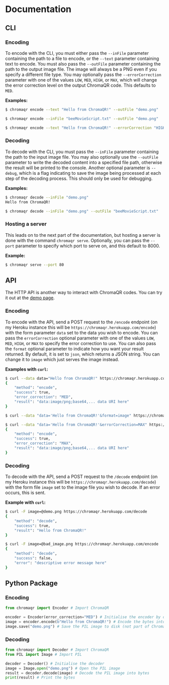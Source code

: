 # Documentation

## CLI

### Encoding
To encode with the CLI, you must either pass the `--inFile` parameter containing the path to a file to encode, or the `--text` parameter containing text to encode. You must also pass the `--outFile` parameter containing the path to the output image file. The image will always be a PNG even if you specify a different file type. You may optionally pass the `--errorCorrection` parameter with one of the values `LOW`, `MED`, `HIGH`, or `MAX`, which will change the error correction level on the output ChromaQR code. This defaults to `MED`.

**Examples:**
```sh
$ chromaqr encode --text "Hello from ChromaQR!" --outFile "demo.png"

$ chromaqr encode --inFile "beeMovieScript.txt" --outFile "demo.png"

$ chromaqr encode --text "Hello from ChromaQR!" --errorCorrection "HIGH"
```

### Decoding
To decode with the CLI, you must pass the `--inFile` parameter containing the path to the input image file. You may also optionally use the `--outFile` parameter to write the decoded content into a specified file path, otherwise the result will be printed to the console. Another optional parameter is `--debug`, which is a flag indicating to save the image being processed at each step of the decoding process. This should only be used for debugging.

**Examples:**
```sh
$ chromaqr decode --inFile "demo.png"
Hello from ChromaQR!

$ chromaqr decode --inFile "demo.png" --outFile "beeMovieScript.txt"
```

### Hosting a server
This leads on to the next part of the documentation, but hosting a server is done with the command `chromaqr serve`. Optionally, you can pass the `--port` parameter to specify which port to serve on, and this default to 8000.

**Example:**
```sh
$ chromaqr serve --port 80
```

## API

The HTTP API is another way to interact with ChromaQR codes. You can try it out at the [demo page](https://chromaqr.herokuapp.com/demo).

### Encoding
To encode with the API, send a POST request to the `/encode` endpoint (on my Heroku instance this will be `https://chromaqr.herokuapp.com/encode`) with the form parameter `data` set to the data you wish to encode. You can pass the `errorCorrection` optional parameter with one of the values `LOW`, `MED`, `HIGH`, or `MAX` to specify the error correction to use. You can also pass the `format` optional parameter to indicate how you want your result returned. By default, it is set to `json`, which returns a JSON string. You can change it to `image` which just serves the image instead.

**Examples with `curl`:**
```sh
$ curl --data data="Hello from ChromaQR!" https://chromaqr.herokuapp.com/encode
{
    "method": "encode",
    "success": true,
    "error_correction": "MED",
    "result": "data:image/png;base64,... data URI here"
}

$ curl --data "data='Hello from ChromaQR!'&format=image" https://chromaqr.herokuapp.com/encode --output "demo.png"

$ curl --data "data='Hello from ChromaQR!'&errorCorrection=MAX" https://chromaqr.herokuapp.com/encode
{
    "method": "encode",
    "success": true,
    "error_correction": "MAX",
    "result": "data:image/png;base64,... data URI here"
}
```

### Decoding
To decode with the API, send a POST request to the `/decode` endpoint (on my Heroku instance this will be `https://chromaqr.herokuapp.com/decode`) with the form file `image` set to the image file you wish to decode. If an error occurs, this is sent.

**Example with `curl`:**
```sh
$ curl -F image=@demo.png https://chromaqr.herokuapp.com/decode
{
    "method": "decode",
    "success": true,
    "result": "Hello from ChromaQR!"
}

$ curl -F image=@bad_image.png https://chromaqr.herokuapp.com/encode
{
    "method": "decode",
    "success": false,
    "error": "descriptive error message here"
}
```
## Python Package

### Encoding
```py
from chromaqr import Encoder # Import ChromaQR

encoder = Encoder(error_correction="MED") # Initialise the encoder by optionally specifying the error correction level
image = encoder.encode(b"Hello from ChromaQR!") # Encode the bytes into a PIL image
image.save("demo.png") # Save the PIL image to disk (not part of ChromaQR)
```

### Decoding
```py
from chromaqr import Decoder # Import ChromaQR
from PIL import Image # Import PIL

decoder = Decoder() # Initialise the decoder
image = Image.open("demo.png") # Open the PIL image
result = decoder.decode(image) # Decode the PIL image into bytes
print(result) # Print the bytes
```